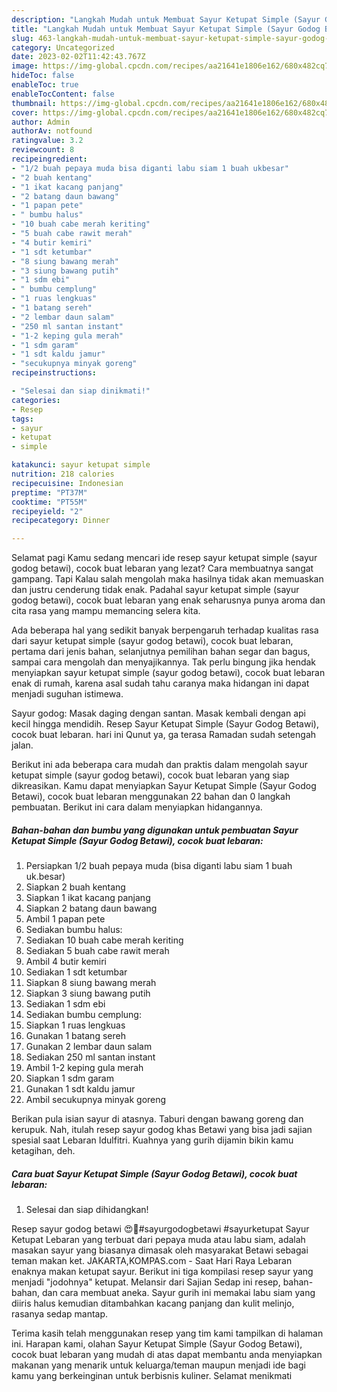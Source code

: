 ```yaml
---
description: "Langkah Mudah untuk Membuat Sayur Ketupat Simple (Sayur Godog Betawi), cocok buat lebaran yang Lezat Sekali, Buat Buka Puasa}"
title: "Langkah Mudah untuk Membuat Sayur Ketupat Simple (Sayur Godog Betawi), cocok buat lebaran yang Lezat Sekali, Buat Buka Puasa}"
slug: 463-langkah-mudah-untuk-membuat-sayur-ketupat-simple-sayur-godog-betawi-cocok-buat-lebaran-yang-lezat-sekali-buat-buka-puasa
category: Uncategorized
date: 2023-02-02T11:42:43.767Z
image: https://img-global.cpcdn.com/recipes/aa21641e1806e162/680x482cq70/sayur-ketupat-simple-sayur-godog-betawi-cocok-buat-lebaran-foto-resep-utama.jpg
hideToc: false
enableToc: true
enableTocContent: false
thumbnail: https://img-global.cpcdn.com/recipes/aa21641e1806e162/680x482cq70/sayur-ketupat-simple-sayur-godog-betawi-cocok-buat-lebaran-foto-resep-utama.jpg
cover: https://img-global.cpcdn.com/recipes/aa21641e1806e162/680x482cq70/sayur-ketupat-simple-sayur-godog-betawi-cocok-buat-lebaran-foto-resep-utama.jpg
author: Admin
authorAv: notfound
ratingvalue: 3.2
reviewcount: 8
recipeingredient:
- "1/2 buah pepaya muda bisa diganti labu siam 1 buah ukbesar"
- "2 buah kentang"
- "1 ikat kacang panjang"
- "2 batang daun bawang"
- "1 papan pete"
- " bumbu halus"
- "10 buah cabe merah keriting"
- "5 buah cabe rawit merah"
- "4 butir kemiri"
- "1 sdt ketumbar"
- "8 siung bawang merah"
- "3 siung bawang putih"
- "1 sdm ebi"
- " bumbu cemplung"
- "1 ruas lengkuas"
- "1 batang sereh"
- "2 lembar daun salam"
- "250 ml santan instant"
- "1-2 keping gula merah"
- "1 sdm garam"
- "1 sdt kaldu jamur"
- "secukupnya minyak goreng"
recipeinstructions:

- "Selesai dan siap dinikmati!"
categories:
- Resep
tags:
- sayur
- ketupat
- simple

katakunci: sayur ketupat simple 
nutrition: 218 calories
recipecuisine: Indonesian
preptime: "PT37M"
cooktime: "PT55M"
recipeyield: "2"
recipecategory: Dinner

---
```



Selamat pagi Kamu sedang mencari ide resep sayur ketupat simple (sayur godog betawi), cocok buat lebaran yang lezat? Cara membuatnya sangat gampang. Tapi Kalau salah mengolah maka hasilnya tidak akan memuaskan dan justru cenderung tidak enak. Padahal sayur ketupat simple (sayur godog betawi), cocok buat lebaran yang enak seharusnya punya aroma dan cita rasa yang mampu memancing selera kita.


Ada beberapa hal yang sedikit banyak berpengaruh terhadap kualitas rasa dari sayur ketupat simple (sayur godog betawi), cocok buat lebaran, pertama dari jenis bahan, selanjutnya pemilihan bahan segar dan bagus, sampai cara mengolah dan menyajikannya. Tak perlu bingung jika hendak menyiapkan sayur ketupat simple (sayur godog betawi), cocok buat lebaran enak di rumah, karena asal sudah tahu caranya maka hidangan ini dapat menjadi suguhan istimewa.

Sayur godog: Masak daging dengan santan. Masak kembali dengan api kecil hingga mendidih. Resep Sayur Ketupat Simple (Sayur Godog Betawi), cocok buat lebaran. hari ini Qunut ya, ga terasa Ramadan sudah setengah jalan.


Berikut ini ada beberapa cara mudah dan praktis dalam mengolah sayur ketupat simple (sayur godog betawi), cocok buat lebaran yang siap dikreasikan. Kamu dapat menyiapkan Sayur Ketupat Simple (Sayur Godog Betawi), cocok buat lebaran menggunakan 22 bahan dan 0 langkah pembuatan. Berikut ini cara dalam menyiapkan hidangannya.

<!--inarticleads1-->

##### Bahan-bahan dan bumbu yang digunakan untuk pembuatan Sayur Ketupat Simple (Sayur Godog Betawi), cocok buat lebaran:

1. Persiapkan 1/2 buah pepaya muda (bisa diganti labu siam 1 buah uk.besar)
1. Siapkan 2 buah kentang
1. Siapkan 1 ikat kacang panjang
1. Siapkan 2 batang daun bawang
1. Ambil 1 papan pete
1. Sediakan  bumbu halus:
1. Sediakan 10 buah cabe merah keriting
1. Sediakan 5 buah cabe rawit merah
1. Ambil 4 butir kemiri
1. Sediakan 1 sdt ketumbar
1. Siapkan 8 siung bawang merah
1. Siapkan 3 siung bawang putih
1. Sediakan 1 sdm ebi
1. Sediakan  bumbu cemplung:
1. Siapkan 1 ruas lengkuas
1. Gunakan 1 batang sereh
1. Gunakan 2 lembar daun salam
1. Sediakan 250 ml santan instant
1. Ambil 1-2 keping gula merah
1. Siapkan 1 sdm garam
1. Gunakan 1 sdt kaldu jamur
1. Ambil secukupnya minyak goreng


Berikan pula isian sayur di atasnya. Taburi dengan bawang goreng dan kerupuk. Nah, itulah resep sayur godog khas Betawi yang bisa jadi sajian spesial saat Lebaran Idulfitri. Kuahnya yang gurih dijamin bikin kamu ketagihan, deh. 

<!--inarticleads2-->

##### Cara buat Sayur Ketupat Simple (Sayur Godog Betawi), cocok buat lebaran:


1. Selesai dan siap dihidangkan!

Resep sayur godog betawi 😍🤩#sayurgodogbetawi #sayurketupat Sayur Ketupat Lebaran yang terbuat dari pepaya muda atau labu siam, adalah masakan sayur yang biasanya dimasak oleh masyarakat Betawi sebagai teman makan ket. JAKARTA,KOMPAS.com - Saat Hari Raya Lebaran enaknya makan ketupat sayur. Berikut ini tiga kompilasi resep sayur yang menjadi &#34;jodohnya&#34; ketupat. Melansir dari Sajian Sedap ini resep, bahan-bahan, dan cara membuat aneka. Sayur gurih ini memakai labu siam yang diiris halus kemudian ditambahkan kacang panjang dan kulit melinjo, rasanya sedap mantap. 

Terima kasih telah menggunakan resep yang tim kami tampilkan di halaman ini. Harapan kami, olahan Sayur Ketupat Simple (Sayur Godog Betawi), cocok buat lebaran yang mudah di atas dapat membantu anda menyiapkan makanan yang menarik untuk keluarga/teman maupun menjadi ide bagi kamu yang berkeinginan untuk berbisnis kuliner. Selamat menikmati
